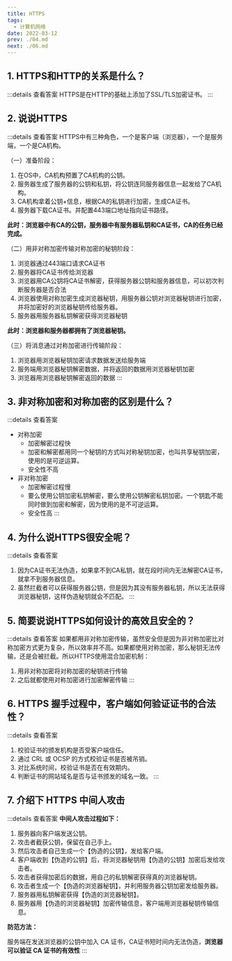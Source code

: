 ```yaml
---
title: HTTPS
tags: 
  - 计算机网络
date: 2022-03-12
prev: ./04.md
next: ./06.md
---
```


## 1. HTTPS和HTTP的关系是什么？
:::details 查看答案
HTTPS是在HTTP的基础上添加了SSL/TLS加密证书。
:::

## 2. 说说HTTPS
:::details 查看答案
HTTPS中有三种角色，一个是客户端（浏览器），一个是服务端，一个是CA机构。

（一）准备阶段：
1. 在OS中，CA机构预置了CA机构的公钥。
2. 服务器生成了服务器的公钥和私钥，将公钥连同服务器信息一起发给了CA机构。
3. CA机构拿着公钥+信息，根据CA的私钥进行加密，生成CA证书。
4. 服务器下载CA证书。并配置443端口地址指向证书路径。

**此时：浏览器中有CA的公钥，服务器中有服务器私钥和CA证书，CA的任务已经完成。**

（二）用非对称加密传输对称加密的秘钥阶段：
1. 浏览器通过443端口请求CA证书
2. 服务器将CA证书传给浏览器
3. 浏览器用CA公钥将CA证书解密，获得服务器公钥和服务器信息，可以初次判断服务器是否合法
4. 浏览器使用对称加密生成浏览器秘钥，用服务器公钥对浏览器秘钥进行加密，并将加密好的浏览器秘钥传给服务器。
5. 服务器用服务器私钥解密获得浏览器秘钥

**此时：浏览器和服务器都拥有了浏览器秘钥。**

（三）将消息通过对称加密进行传输阶段：
1. 浏览器用浏览器秘钥加密请求数据发送给服务端
2. 服务端用浏览器秘钥解密数据，并将返回的数据用浏览器秘钥加密
3. 浏览器用浏览器秘钥解密返回的数据
:::

## 3. 非对称加密和对称加密的区别是什么？
:::details 查看答案
- 对称加密
  + 加密解密过程快
  + 加密和解密都用同一个秘钥的方式叫对称秘钥加密，也叫共享秘钥加密，使用的是可逆运算。
  + 安全性不高
- 非对称加密
  + 加密解密过程慢
  + 要么使用公钥加密私钥解密，要么使用公钥解密私钥加密。一个钥匙不能同时做到加密和解密，因为使用的是不可逆运算。
  + 安全性高
:::

## 4. 为什么说HTTPS很安全呢？
:::details 查看答案
1. 因为CA证书无法伪造，如果拿不到CA私钥，就在段时间内无法解密CA证书，就拿不到服务器信息。
2. 虽然拦截者可以获得服务器公钥，但是因为其没有服务器私钥，所以无法获得浏览器秘钥，这样伪造秘钥就会不匹配。
:::

## 5. 简要说说HTTPS如何设计的高效且安全的？
:::details 查看答案
如果都用非对称加密传输，虽然安全但是因为非对称加密比对称加密方式更为复杂，所以效率并不高。如果都使用对称加密，那么秘钥无法传输，还是会被拦截。所以HTTPS使用混合加密机制：
1. 用非对称加密将对称加密的秘钥进行传输
2. 之后就都使用对称加密进行加密解密传输
:::

## 6. HTTPS 握手过程中，客户端如何验证证书的合法性？
:::details 查看答案
1. 校验证书的颁发机构是否受客户端信任。
2. 通过 CRL 或 OCSP 的方式校验证书是否被吊销。
3. 对比系统时间，校验证书是否在有效期内。
4. 判断证书的网站域名是否与证书颁发的域名一致。
:::

## 7. 介绍下 HTTPS 中间人攻击

:::details 查看答案
**中间人攻击过程如下：**

1. 服务器向客户端发送公钥。
2. 攻击者截获公钥，保留在自己手上。
3. 然后攻击者自己生成一个【伪造的公钥】，发给客户端。
4. 客户端收到【伪造的公钥】后，将浏览器秘钥用【伪造的公钥】加密后发给攻击者。
5. 攻击者获得加密后的数据，用自己的私钥解密获得真的浏览器秘钥。
6. 攻击者生成一个【伪造的浏览器秘钥】，并利用服务器公钥加密发给服务器。
7. 服务器用私钥解密获得【伪造的浏览器秘钥】。
8. 服务器用【伪造的浏览器秘钥】加密传输信息，客户端用浏览器秘钥传输信息。

**防范方法：**

服务端在发送浏览器的公钥中加入 CA 证书，CA证书短时间内无法伪造，**浏览器可以验证 CA 证书的有效性**
:::